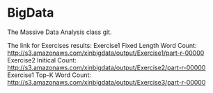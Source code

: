 BigData
=======
The Massive Data Analysis class git.

The link for Exercises results:
Exercise1 Fixed Length Word Count: http://s3.amazonaws.com/xinbigdata/output/Exercise1/part-r-00000
Exercise2 Initical Count: http://s3.amazonaws.com/xinbigdata/output/Exercise2/part-r-00000
Exercise1 Top-K Word Count: http://s3.amazonaws.com/xinbigdata/output/Exercise3/part-r-00000
